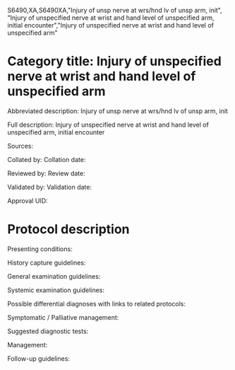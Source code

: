 S6490,XA,S6490XA,"Injury of unsp nerve at wrs/hnd lv of unsp arm, init", "Injury of unspecified nerve at wrist and hand level of unspecified arm, initial encounter","Injury of unspecified nerve at wrist and hand level of unspecified arm"
# Category title: Injury of unspecified nerve at wrist and hand level of unspecified arm

Abbreviated description: Injury of unsp nerve at wrs/hnd lv of unsp arm, init

Full description: Injury of unspecified nerve at wrist and hand level of unspecified arm, initial encounter

Sources:

Collated by:
Collation date:

Reviewed by:
Review date:

Validated by:
Validation date:

Approval UID:

# Protocol description

Presenting conditions:

History capture guidelines:

General examination guidelines:

Systemic examination guidelines:

Possible differential diagnoses with links to related protocols:

Symptomatic / Palliative management:

Suggested diagnostic tests:

Management:

Follow-up guidelines:
